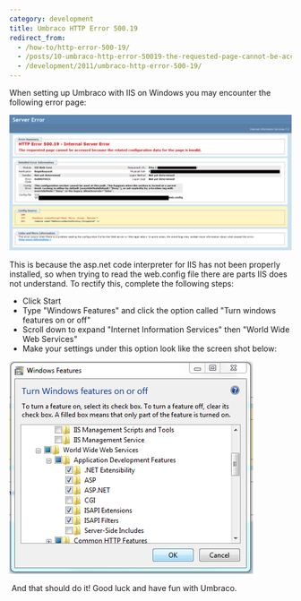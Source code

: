 ```yaml
---
category: development
title: Umbraco HTTP Error 500.19
redirect_from:
  - /how-to/http-error-500-19/
  - /posts/10-umbraco-http-error-50019-the-requested-page-cannot-be-accessed/
  - /development/2011/umbraco-http-error-500-19/
---
```


<p>When setting up Umbraco with IIS on Windows you may encounter the following error page: &nbsp;</p>

<p><img alt="" src="/images/development/umbraco-http-500-19-stack-trace.png" /></p>

<p>This is because the asp.net code interpreter for IIS has not been properly installed, so when trying to read the web.config file there are parts IIS does not understand. To rectify this, complete the following steps:</p>

<ul>
	<li>Click Start</li>
	<li>Type &quot;Windows Features&quot; and click the option called &quot;Turn windows features on or off&quot;</li>
	<li>Scroll down to expand &quot;Internet Information Services&quot; then &quot;World Wide Web Services&quot;</li>
	<li>Make your settings under this option look like the screen shot below:</li>
</ul>

<p><img alt="" src="/images/development/umbraco-http-500-19-add-remove-components.png" /></p>

<p>&nbsp;And that should do it! Good luck and have fun with Umbraco.</p>
